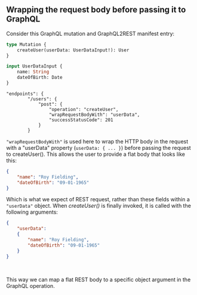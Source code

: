 
## Wrapping the request body before passing it to GraphQL


Consider this GraphQL mutation and GraphQL2REST manifest entry:
```graphql
type Mutation {
	createUser(userData: UserDataInput!): User
}

input UserDataInput {
	name: String
	dateOfBirth: Date
}
```


```
"endpoints": {
		"/users": {
			"post": {
				"operation": "createUser",
				"wrapRequestBodyWith": "userData",
				"successStatusCode": 201
			}
		}
```
`"wrapRequestBodyWith"` is used here to wrap the HTTP body in the request with a "userData" property (`userData: { ... }`) before passing the request to createUser(). This allows the user to provide a flat body that looks like this: 
```json
{
	"name": "Roy Fielding",
	"dateOfBirth": "09-01-1965"
}
```
Which is what we expect of REST request, rather than these fields within a `"userData"` object. When *createUser()* is finally invoked, it is called with the following arguments: 
```json
{
	"userData":
	{	
		"name": "Roy Fielding",
		"dateOfBirth": "09-01-1965"
	}
}
```
<br>

This way we can map a flat REST body to a specific object argument in the GraphQL operation. 
